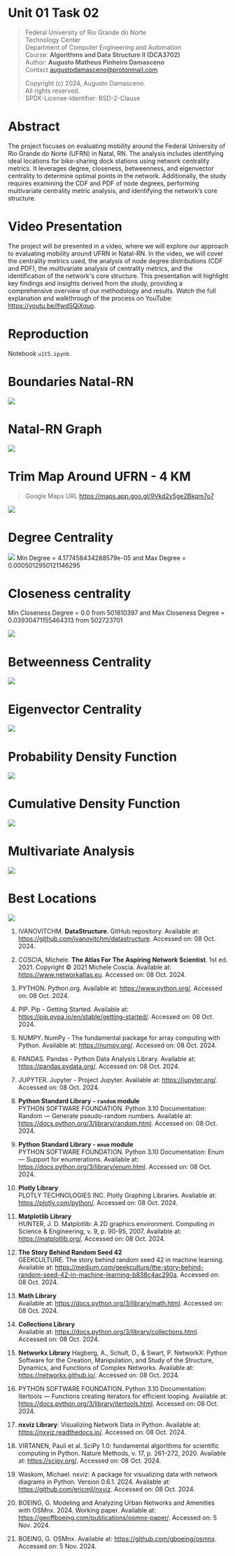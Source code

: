 # Unit 01 Task 02
> Federal University of Rio Grande do Norte  
> Technology Center  
> Department of Computer Engineering and Automation  
> Course: **Algorithms and Data Structure II (DCA3702)**  
> Author: **Augusto Matheus Pinheiro Damasceno**  
> Contact
> [augustodamasceno@protonmail.com](mailto:augustodamasceno@protonmail.com)
>
> Copyright (c) 2024, Augusto Damasceno.  
> All rights reserved.   
> SPDX-License-Identifier: BSD-2-Clause


# Abstract

The project focuses on evaluating mobility around the Federal University of Rio Grande do Norte (UFRN) in Natal, RN.
The analysis includes identifying ideal locations for bike-sharing dock stations using network centrality metrics. 
It leverages degree, closeness, betweenness, and eigenvector centrality to determine optimal points in the network. 
Additionally, the study requires examining the CDF and PDF of node degrees, performing multivariate centrality 
metric analysis, and identifying the network’s core structure. 

# Video Presentation

The project will be presented in a video, where we will explore our approach to evaluating mobility around UFRN in Natal-RN.
In the video, we will cover the centrality metrics used, the analysis of node degree distributions (CDF and PDF), 
the multivariate analysis of centrality metrics, and the identification of the network's core structure. 
This presentation will highlight key findings and insights derived from the study, providing a comprehensive overview 
of our methodology and results. Watch the full explanation and walkthrough 
of the process on YouTube: https://youtu.be/lfwdSQjXquo.

# Reproduction

Notebook `u1t5.ipynb`.

# Boundaries Natal-RN
![](natal_boundaries.jpg)

# Natal-RN Graph
![](natal_bicycle_graph.jpg)

# Trim Map Around UFRN - 4 KM  
> Google Maps URL https://maps.app.goo.gl/9Vkd2y5ge2Bkqm7o7  

![](ufrn_bicycle_graph.jpg)

# Degree Centrality
![](ufrn_bicycle_centrality.png)
Min Degree = 4.177458434288579e-05 and Max Degree = 0.0005012950121146295

# Closeness centrality
Min Closeness Degree = 0.0 from 501810397 and Max Closeness Degree = 0.03930471155464313 from 502723701

![](ufrn_bicycle_closeness_centrality.jpg)

# Betweenness Centrality
![](ufrn_bicycle_betweenness_centrality.jpg)

# Eigenvector Centrality
![](ufrn_bicycle_eigenvector_centrality.jpg)

# Probability Density Function
![](ufrn_bicycle_probability_density_function.jpg)

# Cumulative Density Function
![](cumulative_density_function.png)

# Multivariate Analysis 
![](ufrn_bicycle_multivariate_analysis.png)

# Best Locations
![](best_locations.png)


1. IVANOVITCHM. **DataStructure**. GitHub repository. Available at: <https://github.com/ivanovitchm/datastructure>. Accessed on: 08 Oct. 2024.

2. COSCIA, Michele. **The Atlas For The Aspiring Network Scientist**. 1st ed. 2021. Copyright © 2021 Michele Coscia. Available at: <https://www.networkatlas.eu>. Accessed on: 08 Oct. 2024.

3. PYTHON. Python.org. Available at: <https://www.python.org/>. Accessed on: 08 Oct. 2024.

4. PIP. Pip - Getting Started. Available at: <https://pip.pypa.io/en/stable/getting-started/>. Accessed on: 08 Oct. 2024.

5. NUMPY. NumPy - The fundamental package for array computing with Python. Available at: <https://numpy.org/>. Accessed on: 08 Oct. 2024.

6. PANDAS. Pandas - Python Data Analysis Library. Available at: <https://pandas.pydata.org/>. Accessed on: 08 Oct. 2024.

7. JUPYTER. Jupyter - Project Jupyter. Available at: <https://jupyter.org/>. Accessed on: 08 Oct. 2024.

8. **Python Standard Library - `random` module**  
   PYTHON SOFTWARE FOUNDATION. Python 3.10 Documentation: Random — Generate pseudo-random numbers. Available at: <https://docs.python.org/3/library/random.html>. Accessed on: 08 Oct. 2024.

9. **Python Standard Library - `enum` module**  
   PYTHON SOFTWARE FOUNDATION. Python 3.10 Documentation: Enum — Support for enumerations. Available at: <https://docs.python.org/3/library/enum.html>. Accessed on: 08 Oct. 2024.

10. **Plotly Library**  
   PLOTLY TECHNOLOGIES INC. Plotly Graphing Libraries. Available at: <https://plotly.com/python/>. Accessed on: 08 Oct. 2024.
11. **Matplotlib Library**  
   HUNTER, J. D. Matplotlib: A 2D graphics environment. Computing in Science & Engineering, v. 9, p. 90-95, 2007. Available at: <https://matplotlib.org/>. Accessed on: 08 Oct. 2024.

12. **The Story Behind Random Seed 42**  
   GEEKCULTURE. The story behind random seed 42 in machine learning. Available at: <https://medium.com/geekculture/the-story-behind-random-seed-42-in-machine-learning-b838c4ac290a>. Accessed on: 08 Oct. 2024.

13. **Math Library**  
   Available at: https://docs.python.org/3/library/math.html.  Accessed on: 08 Oct. 2024.

14. **Collections Library**  
   Available at: https://docs.python.org/3/library/collections.html. Accessed on: 08 Oct. 2024.

15. **Networkx Library**
    Hagberg, A., Schult, D., & Swart, P. NetworkX: Python Software for the Creation, Manipulation, 
    and Study of the Structure, Dynamics, and Functions of Complex Networks. Available at: https://networkx.github.io/. Accessed on: 08 Oct. 2024.

16. PYTHON SOFTWARE FOUNDATION. Python 3.10 Documentation: Itertools — Functions creating iterators for efficient looping. Available at: <https://docs.python.org/3/library/itertools.html>. Accessed on: 08 Oct. 2024.

17. **nxviz Library**: Visualizing Network Data in Python. Available at: <https://nxviz.readthedocs.io/>. Accessed on: 08 Oct. 2024.

18. VIRTANEN, Pauli et al. SciPy 1.0: fundamental algorithms for scientific computing in Python. Nature Methods, v. 17, p. 261–272, 2020. Available at: <https://scipy.org/>. Accessed on: 08 Oct. 2024.

19. Waskom, Michael. nxviz: A package for visualizing data with network diagrams in Python. Version 0.6.1. 2024. Available at: https://github.com/ericmjl/nxviz. Accessed on: 08 Oct. 2024.

20. BOEING, G. Modeling and Analyzing Urban Networks and Amenities with OSMnx. 2024. Working paper. Available at: https://geoffboeing.com/publications/osmnx-paper/. Accessed on: 5 Nov. 2024.

21. BOEING, G. OSMnx. Available at: https://github.com/gboeing/osmnx. Accessed on: 5 Nov. 2024.

